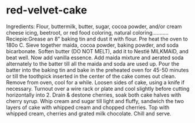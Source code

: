 # red-velvet-cake
Ingredients:  Flour, buttermilk, butter, sugar, cocoa powder, and/or cream cheese icing, beetroot, or red food coloring, natural coloring........... Reciepie:Grease an 8” baking tin and dust it with flour. Pre heat the oven to 180o C. Sieve together maida, cocoa powder, baking powder, and soda bicarbonate. Soften butter (DO NOT MELT), add it to Nestlé MILKMAID, and beat well. Now add vanilla essence. Add maida mixture and aerated soda alternately to the batter till all the maida and soda are used up. Pour the batter into the baking tin and bake in the preheated oven for 45-50 minutes or till the toothpick inserted in the center of the cake comes out clean. Remove from oven, cool for a while. Loosen sides of cake, using a knife if necessary. Turnout over a wire rack or plate and cool slightly before cutting horizontally into 2. Drain &amp; destone cherries, soak both cake halves with cherry syrup. Whip cream and sugar till light and fluffy, sandwich the two layers of cake with whipped cream and chopped cherries. Top with whipped cream, cherries and grated milk chocolate. Chill and serve.
